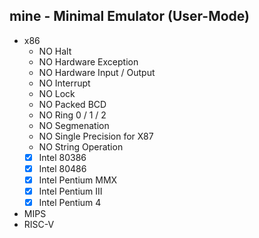 ## mine - Minimal Emulator (User-Mode)

* x86
  * NO Halt
  * NO Hardware Exception
  * NO Hardware Input / Output
  * NO Interrupt
  * NO Lock
  * NO Packed BCD
  * NO Ring 0 / 1 / 2
  * NO Segmenation
  * NO Single Precision for X87
  * NO String Operation
  * [x] Intel 80386 
  * [x] Intel 80486
  * [x] Intel Pentium MMX
  * [x] Intel Pentium III
  * [x] Intel Pentium 4
* MIPS
* RISC-V